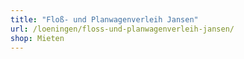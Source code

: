 ```yaml
---
title: "Floß- und Planwagenverleih Jansen"
url: /loeningen/floss-und-planwagenverleih-jansen/
shop: Mieten
---
```


